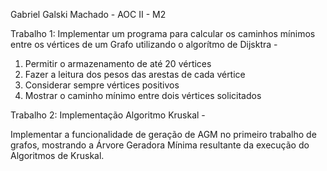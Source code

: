 Gabriel Galski Machado - AOC II - M2

Trabalho 1: Implementar um programa para calcular os caminhos mínimos
entre os vértices de um Grafo utilizando o algorítmo de Dijsktra -

1. Permitir o armazenamento de até 20 vértices
2. Fazer a leitura dos pesos das arestas de cada vértice
3. Considerar sempre vértices positivos
4. Mostrar o caminho mínimo entre dois vértices solicitados


Trabalho 2: Implementação Algoritmo Kruskal - 

Implementar a funcionalidade de geração de AGM no primeiro trabalho de grafos, 
mostrando a Árvore Geradora Mínima resultante da execução do Algoritmos de Kruskal. 
